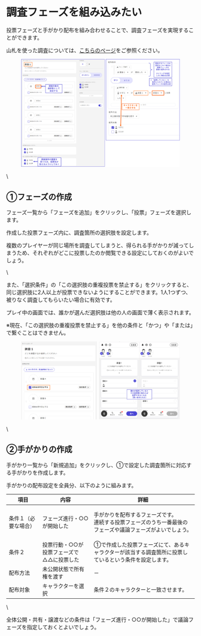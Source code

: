 # 調査フェーズを組み込みたい

投票フェーズと手がかり配布を組み合わせることで、調査フェーズを実現することができます。

山札を使った調査については、[こちらのページ](../basic-features/decks.md)をご参照ください。

<figure><img src="../.gitbook/assets/image (4) (1).png" alt=""><figcaption></figcaption></figure>

\


## ①フェーズの作成

フェーズ一覧から「フェーズを追加」をクリックし、「投票」フェーズを選択します。

作成した投票フェーズ内に、調査箇所の選択肢を設定します。

複数のプレイヤーが同じ場所を調査してしまうと、得られる手がかりが減ってしまうため、それぞれがどこに投票したのか閲覧できる設定にしておくのがよいでしょう。

\


また、「選択条件」の「この選択肢の重複投票を禁止する」をクリックすると、同じ選択肢に2人以上が投票できないようにすることができます。1人1つずつ、被りなく調査してもらいたい場合に有効です。

プレイ中の画面では、誰かが選んだ選択肢は他の人の画面で薄く表示されます。

※現在、「この選択肢の重複投票を禁止する」を他の条件と「かつ」や「または」で繋ぐことはできません。

<figure><img src="../.gitbook/assets/image (126).png" alt=""><figcaption></figcaption></figure>

\


## ②手がかりの作成

手がかり一覧から「新規追加」をクリックし、①で設定した調査箇所に対応する手がかりを作成します。

手がかりの配布設定を全員分、以下のように組みます。

| 項目         | 内容                     | 詳細                                                               |
| ---------- | ---------------------- | ---------------------------------------------------------------- |
| 条件１（必要な場合） | フェーズ進行・○○が開始した         | <p>手がかりを配布するフェーズです。<br>連続する投票フェーズのうち一番最後のフェーズや議論フェーズがよいでしょう。</p> |
| 条件２        | 投票行動・○○が投票フェーズで△△に投票した | ①で作成した投票フェーズにて、あるキャラクターが該当する調査箇所に投票しているという条件を設定します。              |
| 配布方法　　     | 未公開状態で所有権を渡す           | －                                                                |
| 配布対象       | キャラクターを選択              | 条件２のキャラクターと一致させます。                                               |

\


全体公開・共有・譲渡などの条件は「フェーズ進行・○○が開始した」で議論フェーズを指定しておくとよいでしょう。
